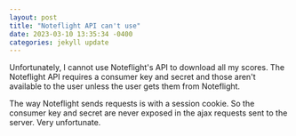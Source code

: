 ```yaml
---
layout: post
title: "Noteflight API can't use"
date: 2023-03-10 13:35:34 -0400
categories: jekyll update
---
```


Unfortunately, I cannot use Noteflight's API to download all my scores. The Noteflight API requires a consumer key and secret and those aren't available to the user unless the user gets them from Noteflight. 

The way Noteflight sends requests is with a session cookie. So the consumer key and secret are never exposed in the ajax requests sent to the server. Very unfortunate. 